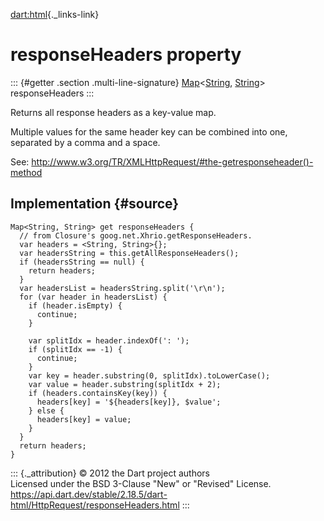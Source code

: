 [dart:html](../../dart-html/dart-html-library){._links-link}

responseHeaders property
========================

::: {#getter .section .multi-line-signature}
[Map](../../dart-core/map-class)\<[String](../../dart-core/string-class),
[String](../../dart-core/string-class)\> responseHeaders
:::

Returns all response headers as a key-value map.

Multiple values for the same header key can be combined into one,
separated by a comma and a space.

See:
<http://www.w3.org/TR/XMLHttpRequest/#the-getresponseheader()-method>

Implementation {#source}
--------------

``` {.language-dart data-language="dart"}
Map<String, String> get responseHeaders {
  // from Closure's goog.net.Xhrio.getResponseHeaders.
  var headers = <String, String>{};
  var headersString = this.getAllResponseHeaders();
  if (headersString == null) {
    return headers;
  }
  var headersList = headersString.split('\r\n');
  for (var header in headersList) {
    if (header.isEmpty) {
      continue;
    }

    var splitIdx = header.indexOf(': ');
    if (splitIdx == -1) {
      continue;
    }
    var key = header.substring(0, splitIdx).toLowerCase();
    var value = header.substring(splitIdx + 2);
    if (headers.containsKey(key)) {
      headers[key] = '${headers[key]}, $value';
    } else {
      headers[key] = value;
    }
  }
  return headers;
}
```

::: {._attribution}
© 2012 the Dart project authors\
Licensed under the BSD 3-Clause \"New\" or \"Revised\" License.\
<https://api.dart.dev/stable/2.18.5/dart-html/HttpRequest/responseHeaders.html>
:::
